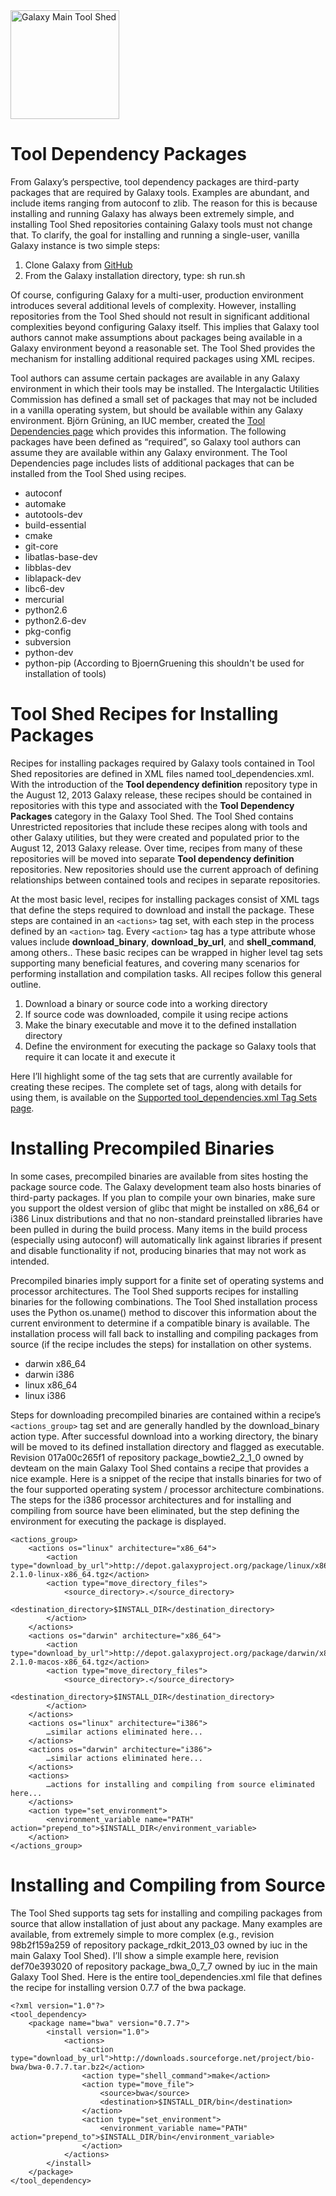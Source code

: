 <div class='center'> <a href='http://toolshed.g2.bx.psu.edu'><img src='/images/logos/ToolShed.jpg' alt='Galaxy Main Tool Shed' height="174" /></a> </div>

# Tool Dependency Packages

From Galaxy’s perspective, tool dependency packages are third-party packages that are required by Galaxy tools.  Examples are abundant, and include items ranging from autoconf to zlib.  The reason for this is because installing and running Galaxy has always been extremely simple, and installing Tool Shed repositories containing Galaxy tools must not change that.  To clarify, the goal for installing and running a single-user, vanilla Galaxy instance is two simple steps:

1. Clone Galaxy from [GitHub](https://github.com/galaxyproject/galaxy)
2. From the Galaxy installation directory, type: sh run.sh

Of course, configuring Galaxy for a multi-user, production environment introduces several additional levels of complexity.  However, installing repositories from the Tool Shed should not result in significant additional complexities beyond configuring Galaxy itself.  This implies that Galaxy tool authors cannot make assumptions about packages being available in a Galaxy environment beyond a reasonable set.  The Tool Shed provides the mechanism for installing additional required packages using XML recipes.

Tool authors can assume certain packages are available in any Galaxy environment in which their tools may be installed.  The Intergalactic Utilities Commission has defined a small set of packages that may not be included in a vanilla operating system, but should be available within any Galaxy environment.  Björn Grüning, an IUC member, created the [Tool Dependencies page](http://wiki.galaxyproject.org/Admin/Config/ToolDependenciesList) which provides this information.  The following packages have been defined as “required”, so Galaxy tool authors can assume they are  available within any Galaxy environment.  The Tool Dependencies page includes lists of additional packages that can be installed from the Tool Shed using recipes.

* autoconf
* automake
* autotools-dev
* build-essential
* cmake
* git-core
* libatlas-base-dev
* libblas-dev
* liblapack-dev
* libc6-dev
* mercurial
* python2.6
* python2.6-dev
* pkg-config
* subversion
* python-dev
* python-pip (According to BjoernGruening this shouldn't be used for installation of tools) 

# Tool Shed Recipes for Installing Packages

Recipes for installing packages required by Galaxy tools contained in Tool Shed repositories are defined in XML files named tool_dependencies.xml.  With the introduction of the **Tool dependency definition** repository type in the August 12, 2013 Galaxy release, these recipes should be contained in repositories with this type and associated with the **Tool Dependency Packages** category in the Galaxy Tool Shed.  The Tool Shed contains Unrestricted repositories that include these recipes along with tools and other Galaxy utilities, but they were created and populated prior to the August 12, 2013 Galaxy release.  Over time, recipes from many of these repositories will be moved into separate **Tool dependency definition** repositories.  New repositories should use the current approach of defining relationships between contained tools and recipes in separate repositories.

At the most basic level, recipes for installing packages consist of XML tags that define the steps required to download and install the package.  These steps are contained in an `<actions>` tag set, with each step in the process defined by an `<action>` tag.  Every `<action>` tag has a type attribute whose values include **download_binary**, **download_by_url**, and **shell_command**, among others..  These basic recipes can be wrapped in higher level tag sets supporting many beneficial features, and covering many scenarios for performing installation and compilation tasks.  All recipes follow this general outline.

1. Download a binary or source code into a working directory
2. If source code was downloaded, compile it using recipe actions
3. Make the binary executable and move it to the defined installation directory
4. Define the environment for executing the package so Galaxy tools that require it can locate it and execute it

Here I’ll highlight some of the tag sets that are currently available for creating these recipes.  The complete set of tags, along with details for using them, is available on the [Supported tool_dependencies.xml Tag Sets page](/src/tool-dependencies-tag-sets/index.md).

# Installing Precompiled Binaries

In some cases, precompiled binaries are available from sites hosting the package source code.  The Galaxy development team also hosts binaries of third-party packages.  If you plan to compile your own binaries, make sure you support the oldest version of glibc that might be installed on x86_64 or i386 Linux distributions and that no non-standard preinstalled libraries have been pulled in during the build process.  Many items in the build process (especially using autoconf) will automatically link against libraries if present and disable functionality if not, producing binaries that may not work as intended.

Precompiled binaries imply support for a finite set of operating systems and processor architectures.  The Tool Shed supports recipes for installing binaries for the following combinations.  The Tool Shed installation process uses the Python os.uname() method to discover this information about the current environment to determine if a compatible binary is available.  The installation process will fall back to installing and compiling packages from source (if the recipe includes the steps) for installation on other systems.

* darwin x86_64
* darwin i386
* linux x86_64
* linux i386

Steps for downloading precompiled binaries are contained within a recipe’s `<actions_group>` tag set and are generally handled by the download_binary action type.  After successful download into a working directory, the binary will be moved to its defined installation directory and flagged as executable.  Revision 017a00c265f1 of repository package_bowtie2_2_1_0 owned by devteam on the main Galaxy Tool Shed contains a recipe that provides a nice example.  Here is a snippet of the recipe that installs binaries for two of the four supported operating system / processor architecture combinations.  The steps for the i386 processor architectures and for installing and compiling from source have been eliminated, but the step defining the environment for executing the package is displayed.

```
<actions_group>
    <actions os="linux" architecture="x86_64">
        <action type="download_by_url">http://depot.galaxyproject.org/package/linux/x86_64/bowtie2/bowtie2-2.1.0-linux-x86_64.tgz</action>
        <action type="move_directory_files">
            <source_directory>.</source_directory>
            <destination_directory>$INSTALL_DIR</destination_directory>
        </action>
    </actions>
    <actions os="darwin" architecture="x86_64">
        <action type="download_by_url">http://depot.galaxyproject.org/package/darwin/x86_64/bowtie2/bowtie2-2.1.0-macos-x86_64.tgz</action>
        <action type="move_directory_files">
            <source_directory>.</source_directory>
            <destination_directory>$INSTALL_DIR</destination_directory>
        </action>
    </actions>
    <actions os="linux" architecture="i386">
        …similar actions eliminated here...
    </actions>
    <actions os="darwin" architecture="i386">
        …similar actions eliminated here...
    </actions>
    <actions>
        …actions for installing and compiling from source eliminated here...
    </actions>
    <action type="set_environment">
        <environment_variable name="PATH" action="prepend_to">$INSTALL_DIR</environment_variable>
    </action>
</actions_group>
```


# Installing and Compiling from Source

The Tool Shed supports tag sets for installing and compiling packages from source that allow installation of just about any package.  Many examples are available, from extremely simple to more complex (e.g., revision 98b2f159a259 of repository package_rdkit_2013_03 owned by iuc in the main Galaxy Tool Shed).  I’ll show a simple example here, revision def70e393020 of repository package_bwa_0_7_7 owned by iuc in the main Galaxy Tool Shed.  Here is the entire tool_dependencies.xml file that defines the recipe for installing version 0.7.7 of the bwa package.

```
<?xml version="1.0"?>
<tool_dependency>
    <package name="bwa" version="0.7.7">
        <install version="1.0">
            <actions>
                <action type="download_by_url">http://downloads.sourceforge.net/project/bio-bwa/bwa-0.7.7.tar.bz2</action>
                <action type="shell_command">make</action>
                <action type="move_file">
                    <source>bwa</source>
                    <destination>$INSTALL_DIR/bin</destination>
                </action>
                <action type="set_environment">
                    <environment_variable name="PATH" action="prepend_to">$INSTALL_DIR/bin</environment_variable>
                </action>
            </actions>
        </install>
    </package>
</tool_dependency>
```

